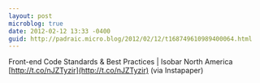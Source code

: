 ```yaml
---
layout: post
microblog: true
date: 2012-02-12 13:33 -0400
guid: http://padraic.micro.blog/2012/02/12/t168749610989400064.html
---
```

Front-end Code Standards &amp; Best Practices | Isobar North America [http://t.co/nJZTyzir](http://t.co/nJZTyzir) (via Instapaper)
